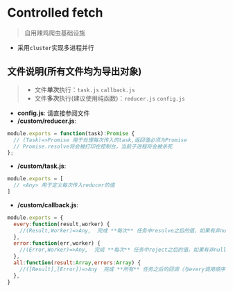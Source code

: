 # Controlled fetch
> 自用辣鸡爬虫基础设施
- 采用`cluster`实现多进程并行


## 文件说明(所有文件均为导出对象)
> * 文件**单次**执行：`task.js` `callback.js` 
> * 文件**多次**执行(建议使用纯函数)：`reducer.js` `config.js`
- **config.js**:  请直接参阅文件
- **/custom/reducer.js**:
```javascript
module.exports = function(task):Promise {
  // (Task)=>Promise 用于处理每次传入的task,返回值必须为Promise
  // Promise.resolve将会被打印在控制台，当前子进程将会被杀死
};
```
- **/custom/task.js**:
```javascript
module.exports = [
  // <Any> 用于定义每次传入reducer的值
]
```
- **/custom/callback.js**:
```javascript
module.exports = {
  every:function(result,worker) {
    //(Result,Worker)=>Any,  完成 **每次** 任务中resolve之后的值，如果有非null返回值将会被塞入最终结果,worker为执行任务的子进程
  },
  error:function(err,worker) {
    //(Error,Worker)=>Any,  完成 **每次** 任务中reject之后的值，如果有非null返回值将会被塞入最终结果,，worker为执行任务的子进程
  },
  all:function(result:Array,errors:Array) {
    //([Result],[Error])=>Any  完成 **所有** 任务之后的回调（与every调用顺序一致）,[Result]与[Error]均为空则不调用
  },
}
```
